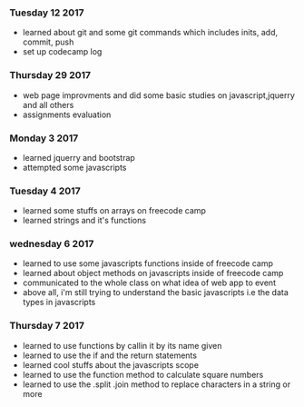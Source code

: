 ### Tuesday 12 2017
- learned about git and some git commands which includes inits, add, commit, push
- set up codecamp log
### Thursday 29 2017
- web page improvments and did some basic studies on javascript,jquerry and all others
- assignments evaluation
### Monday 3 2017
- learned jquerry and bootstrap
- attempted some javascripts
### Tuesday 4 2017
- learned some stuffs on arrays on freecode camp
- learned strings and it's functions
### wednesday 6 2017
- learned to use some javascripts functions inside of freecode camp
- learned about object methods on javascripts inside of freecode camp
- communicated to the whole class on what idea of web app to event
- above all, i'm still trying to understand the basic javascripts i.e the data types in javascripts
### Thursday 7 2017
- learned to use functions by callin it by its name given
- learned to use the if and the return statements
- learned cool stuffs about the javascripts scope
- learned to use the function method to calculate square numbers
- learned to use the .split .join method to replace characters in a string or more 